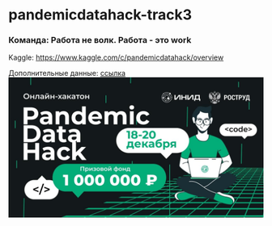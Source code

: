 # pandemicdatahack-track3
### Команда: Работа не волк. Работа - это work
Kaggle: https://www.kaggle.com/c/pandemicdatahack/overview

Дополнительные данные: [ссылка](https://drive.google.com/drive/folders/1EUdZ6O1XtNw4Y109QbPUfF2gefmp89Ml?usp=sharing)
![](img.jpg)
